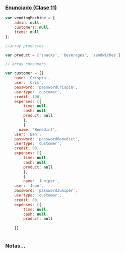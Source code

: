 ### [Enunciado (Clase 11)](https://github.com/Fictizia/Master-en-Programacion-FullStack-con-JavaScript-y-Node.js_ed3/blob/master/teoria/clase11.md)


```js
var vendingMachine = {
    admin: null,
    customers: null,
    items: null
};

//array productos

var product = ['snacks', 'beverages', 'sandwiches']

// array consumers

var customer = [{
    name: 'Crispin',
    user: 'Cris',
    password: 'passwordCrispin',
    usertype: 'customer',
    credit: 100,
    expenses: [{
        time: null,
        cash: null,
        product: null
        },
        {
      name: 'Benedict',
    user: 'Ben',
    password: 'passwordBenedict',
    usertype: 'customer',
    credit: 90,
    expenses: [{
        time: null,
        cash: null,
        product: null
        },
        {
        name: 'Juniper',
    user: 'Joon',
    password: 'passwordJuniper',
    usertype: 'customer',
    credit: 80,
    expenses: [{
        time: null,
        cash: null,
        product: null 
           
    }]
    
```

### Notas...
